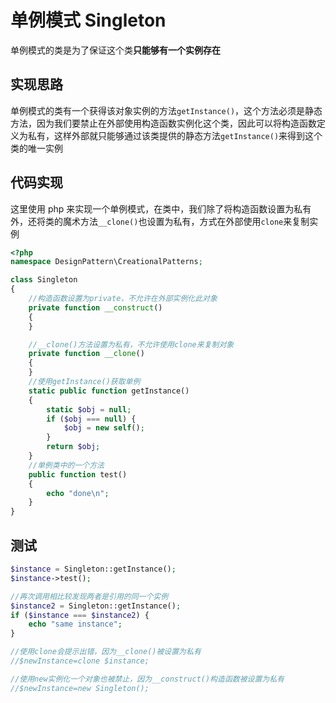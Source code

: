# 单例模式 Singleton

单例模式的类是为了保证这个类**只能够有一个实例存在**

## 实现思路

单例模式的类有一个获得该对象实例的方法`getInstance()`，这个方法必须是静态方法，因为我们要禁止在外部使用构造函数实例化这个类，因此可以将构造函数定义为私有，这样外部就只能够通过该类提供的静态方法`getInstance()`来得到这个类的唯一实例

## 代码实现

这里使用 php 来实现一个单例模式，在类中，我们除了将构造函数设置为私有外，还将类的魔术方法`__clone()`也设置为私有，方式在外部使用`clone`来复制实例

```php
<?php
namespace DesignPattern\CreationalPatterns;

class Singleton
{
    //构造函数设置为private，不允许在外部实例化此对象
    private function __construct()
    {
    }

    //__clone()方法设置为私有，不允许使用clone来复制对象
    private function __clone()
    {
    }
    //使用getInstance()获取单例
    static public function getInstance()
    {
        static $obj = null;
        if ($obj === null) {
            $obj = new self();
        }
        return $obj;
    }
    //单例类中的一个方法
    public function test()
    {
        echo "done\n";
    }
}
```

## 测试

```php
$instance = Singleton::getInstance();
$instance->test();

//再次调用相比较发现两者是引用的同一个实例
$instance2 = Singleton::getInstance();
if ($instance === $instance2) {
    echo "same instance";
}

//使用clone会提示出错，因为__clone()被设置为私有
//$newInstance=clone $instance;

//使用new实例化一个对象也被禁止，因为__construct()构造函数被设置为私有
//$newInstance=new Singleton();
```
